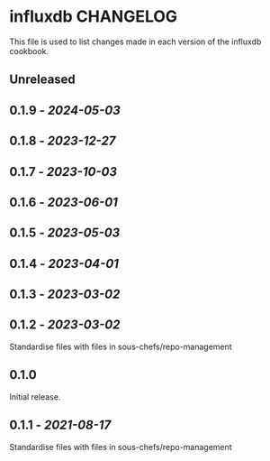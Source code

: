 # influxdb CHANGELOG

This file is used to list changes made in each version of the influxdb cookbook.

## Unreleased

## 0.1.9 - *2024-05-03*

## 0.1.8 - *2023-12-27*

## 0.1.7 - *2023-10-03*

## 0.1.6 - *2023-06-01*

## 0.1.5 - *2023-05-03*

## 0.1.4 - *2023-04-01*

## 0.1.3 - *2023-03-02*

## 0.1.2 - *2023-03-02*

Standardise files with files in sous-chefs/repo-management

## 0.1.0

Initial release.

## 0.1.1 - *2021-08-17*

Standardise files with files in sous-chefs/repo-management
